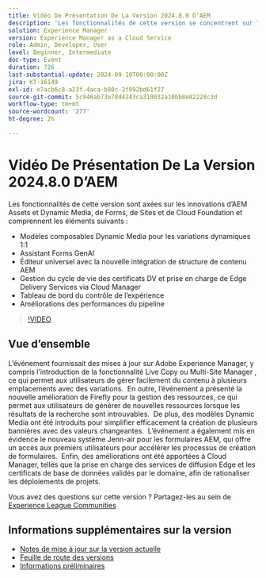 ```yaml
---
title: Vidéo De Présentation De La Version 2024.8.0 D’AEM
description: 'Les fonctionnalités de cette version se concentrent sur les innovations d’AEM Assets et Dynamic Media, de Forms, de Sites et de Cloud Foundation et incluent les éléments suivants : Modèles composables Dynamic Media pour l’éditeur universel de l’assistant Forms GenAI 1:1 avec une nouvelle intégration de structure de contenu AEM​ Gérer le cycle de vie des certificats DV et la prise en charge de Edge Delivery Services via le tableau de bord de contrôle de l’expérience Cloud Manager Améliorations des performances du pipeline'
solution: Experience Manager
version: Experience Manager as a Cloud Service
role: Admin, Developer, User
level: Beginner, Intermediate
doc-type: Event
duration: 726
last-substantial-update: 2024-09-10T00:00:00Z
jira: KT-16149
exl-id: e7acb6c8-a23f-4aca-b80c-2f092bd61f27
source-git-commit: 5c946ab73e78d4243ca310032a10bb8e82228c3d
workflow-type: tm+mt
source-wordcount: '277'
ht-degree: 2%

---
```


# Vidéo De Présentation De La Version 2024.8.0 D’AEM

Les fonctionnalités de cette version sont axées sur les innovations d’AEM Assets et Dynamic Media, de Forms, de Sites et de Cloud Foundation et comprennent les éléments suivants :

* Modèles composables Dynamic Media pour les variations dynamiques 1:1
* Assistant Forms GenAI
* Éditeur universel avec la nouvelle intégration de structure de contenu AEM&#x200B;
* Gestion du cycle de vie des certificats DV et prise en charge de Edge Delivery Services via Cloud Manager
* Tableau de bord du contrôle de l’expérience
* Améliorations des performances du pipeline

>[!VIDEO](https://video.tv.adobe.com/v/3433381/?learn=on)

## Vue d’ensemble

L’événement fournissait des mises à jour sur Adobe Experience Manager, y compris l’introduction de la fonctionnalité Live Copy ou Multi-Site Manager , ce qui permet aux utilisateurs de gérer facilement du contenu à plusieurs emplacements avec des variations. &#x200B; En outre, l’événement a présenté la nouvelle amélioration de Firefly pour la gestion des ressources, ce qui permet aux utilisateurs de générer de nouvelles ressources lorsque les résultats de la recherche sont introuvables. &#x200B; De plus, des modèles Dynamic Media ont été introduits pour simplifier efficacement la création de plusieurs bannières avec des valeurs changeantes. &#x200B; L’événement a également mis en évidence le nouveau système Jenn-air pour les formulaires AEM, qui offre un accès aux premiers utilisateurs pour accélérer les processus de création de formulaires. &#x200B; Enfin, des améliorations ont été apportées à Cloud Manager, telles que la prise en charge des services de diffusion Edge et les certificats de base de données validés par le domaine, afin de rationaliser les déploiements de projets. &#x200B;

Vous avez des questions sur cette version ?  Partagez-les au sein de [Experience League Communities](https://adobe.ly/4egoWgm)

## Informations supplémentaires sur la version

* [Notes de mise à jour sur la version actuelle](https://experienceleague.adobe.com/docs/experience-manager-cloud-service/content/release-notes/home.html?lang=fr)
* [Feuille de route des versions](https://experienceleague.adobe.com/docs/experience-manager-release-information/aem-release-updates/update-releases-roadmap.html?lang=fr)
* [Informations préliminaires](https://experienceleague.adobe.com/docs/experience-manager-cloud-service/content/release-notes/prerelease.html)
